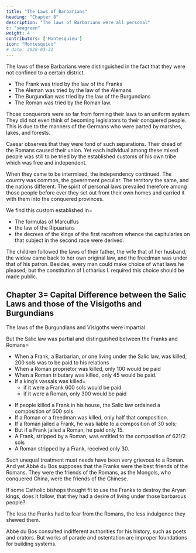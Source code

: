 ```yaml
---
title: "The Laws of Barbarians"
heading: "Chapter 8"
description: "The laws of Barbarians were all personal"
c: "seagreen"
weight: 4
contributors: ['Montesquieu']
icon: "Montesquieu"
# date: 2020-03-31
---
```




The laws of these Barbarians were distinguished in the fact that they were not confined to a certain district.
- The Frank was tried by the law of the Franks
- The Aleman was tried by the law of the Alemans
- The Burgundian was tried by the law of the Burgundians
- The Roman was tried by the Roman law.

Those conquerors were so far from forming their laws to an uniform system. They did not even think of becoming legislators to their conquered people. This is due to the manners of the Germans who were parted by marshes, lakes, and forests.
    
Caesar observes that they were fond of such separations. Their dread of the Romans caused their union. Yet each individual among these mixed people was still to be tried by the established customs of his own tribe which was free and independent.

When they came to be intermixed, the independency continued. The country was common, the government peculiar. The territory the same, and the nations different. The spirit of personal laws prevailed therefore among those people before ever they set out from their own homes and carried it with them into the conquered provinces.

We find this custom established in= 
- The formulas of Marculfus
- the law of the Ripuarians
- the decrees of the kings of the first racefrom whence the capitularies on that subject in the second race were derived.

The children followed the laws of their father, the wife that of her husband, the widow came back to her own original law, and the freedman was under that of his patron. Besides, every man could make choice of what laws he pleased; but the constitution of Lotharius I. required this choice should be made public.




## Chapter 3=  Capital Difference between the Salic Laws and those of the Visigoths and Burgundians

The laws of the Burgundians and Visigoths were impartial.

But the Salic law was partial and distinguished between the Franks and Romans= 
- When a Frank, a Barbarian, or one living under the Salic law, was killed, 200 sols was to be paid to his relations
- When a Roman proprietor was killed, only 100 would be paid
- When a Roman tributary was killed, only 45 would be paid.
- If a king’s vassals was killed= 
  - if it were a Frank 600 sols would be paid
  - if it were a Roman, only 300 would be paid

<!-- The Salic law made therefore a cruel distinction between the Frank and Roman lord, and the Frank and Roman commoner. -->

- If people killed a Frank in his house, the Salic law ordained a composition of 600 sols.
- If a Roman or a freedman was killed, only half that composition.
- If a Roman jailed a Frank, he was liable to a composition of 30 sols;
- But if a Frank jailed a Roman, he paid only 15.
- A Frank, stripped by a Roman, was entitled to the composition of 621/2 sols
- A Roman stripped by a Frank, received only 30.

Such unequal treatment must needs have been very grievous to a Roman. And yet Abbé du Bos supposes that the Franks were the best friends of the Romans. They were the friends of the Romans, as the Mongols, who conquered China, were the friends of the Chinese.

If some Catholic bishops thought fit to use the Franks to destroy the Aryan kings, does it follow, that they had a desire of living under those barbarous people?

The less the Franks had to fear from the Romans, the less indulgence they shewed them.

Abbé du Bos consulted indifferent authorities for his history, such as poets and orators. But works of parade and ostentation are improper foundations for building systems.

